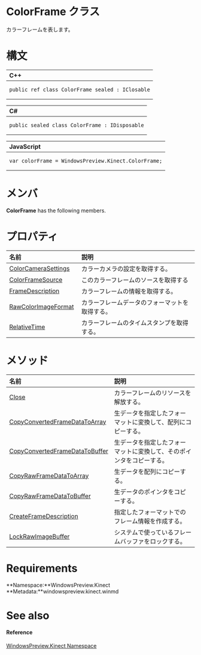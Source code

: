ColorFrame クラス  
================  

カラーフレームを表します。
<span id="syntaxSection"></span>

構文
======  

<table>
<colgroup>
<col width="100%" />
</colgroup>
<thead>
<tr class="header">
<th align="left">C++</th>
</tr>
</thead>
<tbody>
<tr class="odd">
<td align="left"><pre><code>public ref class ColorFrame sealed : IClosable</code></pre></td>
</tr>
</tbody>
</table>

<table>
<colgroup>
<col width="100%" />
</colgroup>
<thead>
<tr class="header">
<th align="left">C#</th>
</tr>
</thead>
<tbody>
<tr class="odd">
<td align="left"><pre><code>public sealed class ColorFrame : IDisposable</code></pre></td>
</tr>
</tbody>
</table>

<table>
<colgroup>
<col width="100%" />
</colgroup>
<thead>
<tr class="header">
<th align="left">JavaScript</th>
</tr>
</thead>
<tbody>
<tr class="odd">
<td align="left"><pre><code>var colorFrame = WindowsPreview.Kinect.ColorFrame;</code></pre></td>
</tr>
</tbody>
</table>

<span id="classMembersSection"></span>

メンバ
=======  

**ColorFrame** has the following members.  

<span id="publicpropertiesSection"></span>

プロパティ
==========  

<table>
<colgroup>
<col width="30%" />
<col width="60%" />
</colgroup>
<thead>
<tr class="header">
<th align="left">名前</th>
<th align="left">説明</th>
</tr>
</thead>
<tbody>
<tr class="odd">
<td align="left"><a href="ColorFrame_Class/Properties/ColorCameraSettings_Property.md">ColorCameraSettings</a></td>
<td align="left">カラーカメラの設定を取得する。</td>
</tr>
<tr class="even">
<td align="left"><a href="ColorFrame_Class/Properties/ColorFrameSource_Property.md">ColorFrameSource</a></td>
<td align="left">このカラーフレームのソースを取得する</td>
</tr>
<tr class="odd">
<td align="left"><a href="ColorFrame_Class/Properties/FrameDescription_Property.md">FrameDescription</a></td>
<td align="left">カラーフレームの情報を取得する。</td>
</tr>
<tr class="even">
<td align="left"><a href="ColorFrame_Class/Properties/RawColorImageFormat_Property.md">RawColorImageFormat</a></td>
<td align="left">カラーフレームデータのフォーマットを取得する。</td>
</tr>
<tr class="odd">
<td align="left"><a href="ColorFrame_Class/Properties/RelativeTime_Property.md">RelativeTime</a></td>
<td align="left">カラーフレームのタイムスタンプを取得する。</td>
</tr>
</tbody>
</table>

<span id="publicmethodsSection"></span>

メソッド
=======  

<table>
<colgroup>
<col width="30%" />
<col width="60%" />
</colgroup>
<thead>
<tr class="header">
<th align="left">名前</th>
<th align="left">説明</th>
</tr>
</thead>
<tbody>
<tr class="odd">
<td align="left"><a href="ColorFrame_Class/Methods/Close_Method.md">Close</a></td>
<td align="left">カラーフレームのリソースを解放する。</td>
</tr>
<tr class="even">
<td align="left"><a href="ColorFrame_Class/Methods/CopyConvertedFrameDataToAr.md">CopyConvertedFrameDataToArray</a></td>
<td align="left">生データを指定したフォーマットに変換して、配列にコピーする。</td>
</tr>
<tr class="odd">
<td align="left"><a href="ColorFrame_Class/Methods/CopyConvertedFrameDataToBu.md">CopyConvertedFrameDataToBuffer</a></td>
<td align="left">生データを指定したフォーマットに変換して、そのポインタをコピーする。</td>
</tr>
<tr class="even">
<td align="left"><a href="ColorFrame_Class/Methods/CopyRawFrameDataToArray.md">CopyRawFrameDataToArray</a></td>
<td align="left">生データを配列にコピーする。</td>
</tr>
<tr class="odd">
<td align="left"><a href="ColorFrame_Class/Methods/CopyRawFrameDataToBuffer.md">CopyRawFrameDataToBuffer</a></td>
<td align="left">生データのポインタをコピーする。</td>
</tr>
<tr class="even">
<td align="left"><a href="ColorFrame_Class/Methods/CreateFrameDescription.md">CreateFrameDescription</a></td>
<td align="left">指定したフォーマットでのフレーム情報を作成する。</td>
</tr>
<tr class="odd">
<td align="left"><a href="ColorFrame_Class/Methods/LockRawImageBuffer_Method.md">LockRawImageBuffer</a></td>
<td align="left">システムで使っているフレームバッファをロックする。</td>
</tr>
</tbody>
</table>

<span id="requirements"></span>

Requirements  
============  

**Namespace:**WindowsPreview.Kinect  
**Metadata:**windowspreview.kinect.winmd  

<span id="ID4E3"></span>

See also  
========  

<span id="ID4E5"></span>
#### Reference  

[WindowsPreview.Kinect Namespace](../Kinect.md)  



<!--Please do not edit the data in the comment block below.-->
<!--
TOCTitle : ColorFrame Class
RLTitle : ColorFrame Class
KeywordK : ColorFrame class, about
HelpPriority : 2
TopicType : apiref
KeywordF : WindowsPreview.Kinect.ColorFrame
KeywordF : ColorFrame
KeywordF : WindowsPreview.Kinect.ColorFrame
KeywordA : T:WindowsPreview.Kinect.ColorFrame
AssetID : T:WindowsPreview.Kinect.ColorFrame
Locale : en-us
CommunityContent : 1
APIType : Managed
APILocation : windowspreview.kinect.winmd
APIName : WindowsPreview.Kinect.ColorFrame
TargetOS : Windows
TopicType : kbSyntax
DevLang : VB
DevLang : CSharp
DevLang : JavaScript
DevLang : C++
DocSet : K4Wv2
ProjType : K4Wv2Proj
Technology : Kinect for Windows
Product : Kinect for Windows SDK v2
productversion : 20
-->
